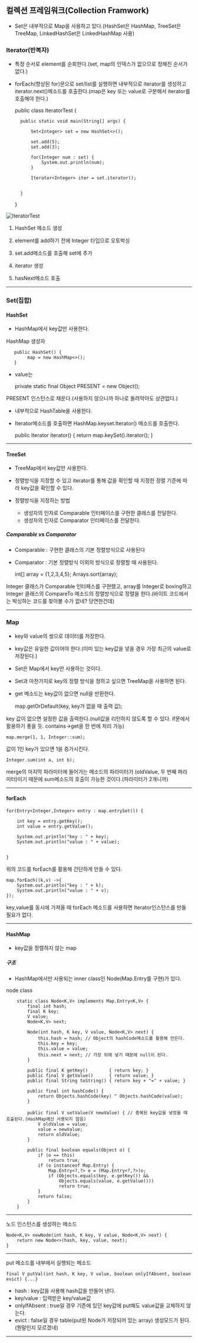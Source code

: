 ## 컬렉션 프레임워크(Collection Framwork)

- Set은 내부적으로 Map을 사용하고 있다.(HashSet은 HashMap, TreeSet은 TreeMap, LinkedHashSet은 LinkedHashMap 사용)

### Iterator(반복자)

- 특정 순서로 element를 순회한다.(set, map의 인덱스가 없으므로 정해진 순서가 없다.)

- forEach(향상된 for)문으로 set/list를 실행하면 내부적으로 iterator를 생성하고 iterator.next()메소드를 호출한다.(map은 key 또는 value로 구분해서 iterator를 호출해야 한다.)


	public class IteratorTest {
	
		public static void main(String[] args) {
			
			Set<Integer> set = new HashSet<>();
			
			set.add(5);
			set.add(3);
			
			for(Integer num : set) {
				System.out.println(num);
			}
			
			Iterator<Integer> iter = set.iterator();
			
	
		}
	
	}


![IteratorTest](../imgs/IteratorTest.jpg)

1. HashSet 메소드 생성

2. element를 add하기 전에 Integer 타입으로 오토박싱

3. set.add메소드를 호출해 set에 추가

4. iterator 생성

5. hasNext메소드 호출

---

### Set(집합)

#### HashSet

- HashMap에서 key값만 사용한다.
	
HashMap 생성자

	   public HashSet() {
	        map = new HashMap<>();
	   }

- value는

	private static final Object PRESENT = new Object();

PRESENT 인스턴스로 채운다.(사용하지 않으니까 하나로 돌려막아도 상관없다.)

- 내부적으로 HashTable을 사용한다.

- Iterator메소드를 호출하면 HashMap.keyset.Iterator() 메소드를 호출한다.

    public Iterator<E> iterator() {
        return map.keySet().iterator();
    }

---

#### TreeSet

- TreeMap에서 key값만 사용한다.

- 정렬방식을 지정할 수 있고 iterator를 통해 값을 확인할 때 지정한 정렬 기준에 따라 key값을 확인할 수 있다.

- 정렬방식을 지정하는 방법

	- 생성자의 인자로 Comparable 인터페이스를 구현한 클래스를 전달한다.
	- 생성자의 인자로 Comparator 인터페이스를 전달한다.

##### Comparable vs Comparator

- Comparable : 구현한 클래스의 기본 정렬방식으로 사용된다
- Comparator : 기본 정렬방식 이외의 방식으로 정렬할 때 사용된다.


	int[] array = {1,2,3,4,5};
	Arrays.sort(array); 


Integer 클래스가 Comparable 인터페스를 구현했고, array를 Integer로 boxing하고 Integer 클래스의 CompareTo 메소드의 정렬방식으로 정렬을 한다.(바이트 코드에서는 박싱하는 코드를 찾아볼 수가 없네? 당연한건데) 

---


### Map

- key와 value의 쌍으로 데이터를 저장한다.

- key값은 유일한 값이어야 한다.(이미 있는 key값을 넣을 경우 가장 최근의 value로 저장된다.)

- Set은 Map에서 key만 사용하는 것이다.

- Set과 마찬가지로 key의 정렬 방식을 정하고 싶으면 TreeMap을 사용하면 된다.

- get 메소드는 key값이 없으면 null을 반환한다.

	map.getOrDefault(key, key가 없을 때 출력 값);

key 값이 없으면 설정한 값을 출력한다.(null값을 리턴하지 않도록 할 수 있다. if문에서 활용하기 좋을 듯. contains->get을 한 번에 처리 가능)


	map.merge(1, 1, Integer::sum);

값이 1인 key가 있으면 1을 증가시킨다.

	Integer.sum(int a, int b);

merge의 마지막 파라미터에 들어가는 메소드의 파라미터가 (oldValue, 두 번째 파라미터)이기 때문에 sum메소드의 호출이 가능한 것이다.(파라미터가 2개니까) 

---


#### forEach

	for(Entry<Integer,Integer> entry : map.entrySet()) {
		
		int key = entry.getKey();
		int value = entry.getValue();
		
		System.out.println("key : " + key);
		System.out.println("value : " + value);
		
		
	}

위의 코드를 forEach를 활용해 간단하게 만들 수 있다.


	map.forEach((k,v) ->{
		System.out.println("key : " + k);
		System.out.println("value : " + v);
	});
		
key,value를 동시에 가져올 때 forEach 메소드를 사용하면 Iterator인스턴스를 만들 필요가 없다.

---


#### HashMap

- key값을 정렬하지 않는 map

##### 구조

- HashMap에서만 사용되는 inner class인 Node(Map.Entry를 구현)가 있다.

node class

	    static class Node<K,V> implements Map.Entry<K,V> {
	        final int hash;
	        final K key;
	        V value;
	        Node<K,V> next;
	
	        Node(int hash, K key, V value, Node<K,V> next) {
	            this.hash = hash; // Object의 hashCode메소드를 활용해 만든다.
	            this.key = key;
	            this.value = value;
	            this.next = next; // 가장 뒤에 넣기 때문에 null이 된다.
	        }
	
	        public final K getKey()        { return key; }
	        public final V getValue()      { return value; }
	        public final String toString() { return key + "=" + value; }
	
	        public final int hashCode() {
	            return Objects.hashCode(key) ^ Objects.hashCode(value);
	        }
	
	        public final V setValue(V newValue) { // 중복된 key값을 넣었을 때 호출된다.(HashMap에선 사용되지 않음)
	            V oldValue = value;
	            value = newValue;
	            return oldValue;
	        }
	
	        public final boolean equals(Object o) {
	            if (o == this)
	                return true;
	            if (o instanceof Map.Entry) {
	                Map.Entry<?,?> e = (Map.Entry<?,?>)o;
	                if (Objects.equals(key, e.getKey()) &&
	                    Objects.equals(value, e.getValue()))
	                    return true;
	            }
	            return false;
	        }
	    }

---

노드 인스턴스를 생성하는 메소드

    Node<K,V> newNode(int hash, K key, V value, Node<K,V> next) {
        return new Node<>(hash, key, value, next);
    }


---

put 메소드를 내부에서 실행되는 메소드


	final V putVal(int hash, K key, V value, boolean onlyIfAbsent, boolean evict) {...}


- hash : key값을 사용해 hash값을 만들어 낸다.
- key/value : 입력받은 key/value값
- onlyIfAbsent : true일 경우 기존에 있던 key값에 put해도 value값을 교체하지 않는다.
- evict : false일 경우 table(put된 Node가 저장되어 있는 array) 생성모드가 된다.(뭔말인지 모르겠네)


---